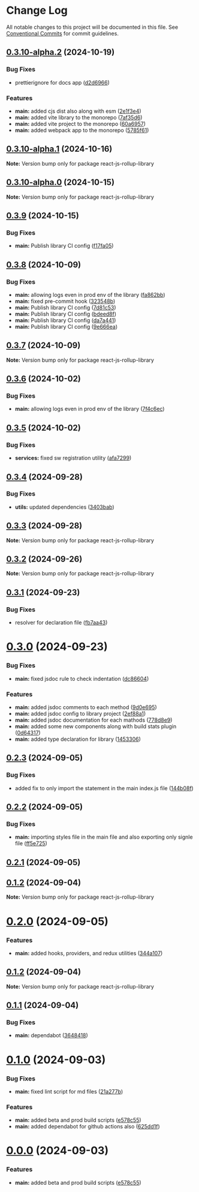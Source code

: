 # Change Log

All notable changes to this project will be documented in this file.
See [Conventional Commits](https://conventionalcommits.org) for commit guidelines.

## [0.3.10-alpha.2](https://github.com/arpitmalik832/react-js-monorepo/compare/v0.3.10-alpha.1...v0.3.10-alpha.2) (2024-10-19)


### Bug Fixes

* prettierignore for docs app ([d2d6966](https://github.com/arpitmalik832/react-js-monorepo/commit/d2d696686e40d0462d4de1c98ac0a76c6bec047f))


### Features

* **main:** added cjs dist also along with esm ([2e1f3e4](https://github.com/arpitmalik832/react-js-monorepo/commit/2e1f3e47eba2c91d0e354c858cbde192bb063372))
* **main:** added vite library to the monorepo ([7af35d6](https://github.com/arpitmalik832/react-js-monorepo/commit/7af35d6e9e00988f66588bbccd0482af09e4e275))
* **main:** added vite project to the monorepo ([60a6957](https://github.com/arpitmalik832/react-js-monorepo/commit/60a69578508e33dede5051dde069e8a210b1262f))
* **main:** added webpack app to the monorepo ([5785f61](https://github.com/arpitmalik832/react-js-monorepo/commit/5785f61bb95e11168c12199a859c955c2f8ba0d4))





## [0.3.10-alpha.1](https://github.com/arpitmalik832/react-js-monorepo/compare/v0.3.10-alpha.0...v0.3.10-alpha.1) (2024-10-16)

**Note:** Version bump only for package react-js-rollup-library

## [0.3.10-alpha.0](https://github.com/arpitmalik832/react-js-monorepo/compare/v0.3.9...v0.3.10-alpha.0) (2024-10-15)

**Note:** Version bump only for package react-js-rollup-library

## [0.3.9](https://github.com/arpitmalik832/react-js-monorepo/compare/v0.3.8...v0.3.9) (2024-10-15)

### Bug Fixes

- **main:** Publish library CI config ([f17fa05](https://github.com/arpitmalik832/react-js-monorepo/commit/f17fa05f22c5e80b07916b936da472dabfb55edc))

## [0.3.8](https://github.com/arpitmalik832/react-js-monorepo/compare/v0.3.7...v0.3.8) (2024-10-09)

### Bug Fixes

- **main:** allowing logs even in prod env of the library ([fa862bb](https://github.com/arpitmalik832/react-js-monorepo/commit/fa862bb4303d47a78985be5f455781df06633e17))
- **main:** fixed pre-commit hook ([323548b](https://github.com/arpitmalik832/react-js-monorepo/commit/323548b87723736710304a604bb803f432ae5133))
- **main:** Publish library CI config ([7d81c53](https://github.com/arpitmalik832/react-js-monorepo/commit/7d81c5302fddb94f8f2807295bbb212f1fcd5436))
- **main:** Publish library CI config ([bdeed8f](https://github.com/arpitmalik832/react-js-monorepo/commit/bdeed8f4e4d338c0e3866dacb3cdd0113fb76b3e))
- **main:** Publish library CI config ([da7a441](https://github.com/arpitmalik832/react-js-monorepo/commit/da7a4417905a89e115d963433021d73f957c4d35))
- **main:** Publish library CI config ([9e666ea](https://github.com/arpitmalik832/react-js-monorepo/commit/9e666ea5693149c5c5670e98a79d9aca6278eb11))

## [0.3.7](https://github.com/arpitmalik832/react-js-monorepo/compare/v0.3.6...v0.3.7) (2024-10-09)

**Note:** Version bump only for package react-js-rollup-library

## [0.3.6](https://github.com/arpitmalik832/react-js-monorepo/compare/v0.3.5...v0.3.6) (2024-10-02)

### Bug Fixes

- **main:** allowing logs even in prod env of the library ([7f4c6ec](https://github.com/arpitmalik832/react-js-monorepo/commit/7f4c6ec1fa15e551b59865b16ed74a106654b405))

## [0.3.5](https://github.com/arpitmalik832/react-js-monorepo/compare/v0.3.4...v0.3.5) (2024-10-02)

### Bug Fixes

- **services:** fixed sw registration utility ([afa7299](https://github.com/arpitmalik832/react-js-monorepo/commit/afa7299bdd23950154e35b5844e03332a2549e07))

## [0.3.4](https://github.com/arpitmalik832/react-js-monorepo/compare/v0.3.3...v0.3.4) (2024-09-28)

### Bug Fixes

- **utils:** updated dependencies ([3403bab](https://github.com/arpitmalik832/react-js-monorepo/commit/3403bab61c48be6ebfc705f2e9296f345667a58f))

## [0.3.3](https://github.com/arpitmalik832/react-js-monorepo/compare/v0.3.2...v0.3.3) (2024-09-28)

**Note:** Version bump only for package react-js-rollup-library

## [0.3.2](https://github.com/arpitmalik832/react-js-monorepo/compare/v0.3.1...v0.3.2) (2024-09-26)

**Note:** Version bump only for package react-js-rollup-library

## [0.3.1](https://github.com/arpitmalik832/react-js-monorepo/compare/v0.3.0...v0.3.1) (2024-09-23)

### Bug Fixes

- resolver for declaration file ([fb7aa43](https://github.com/arpitmalik832/react-js-monorepo/commit/fb7aa4330265affa56d8ab914274871e9b1ca697))

# [0.3.0](https://github.com/arpitmalik832/react-js-monorepo/compare/v0.2.3...v0.3.0) (2024-09-23)

### Bug Fixes

- **main:** fixed jsdoc rule to check indentation ([dc86604](https://github.com/arpitmalik832/react-js-monorepo/commit/dc866048d8acba5d843f588d87b58ea9e1a00f3c))

### Features

- **main:** added jsdoc comments to each method ([9d0e695](https://github.com/arpitmalik832/react-js-monorepo/commit/9d0e6951adf92c2301fca46289f0dc8fbe9421a8))
- **main:** added jsdoc config to library project ([2ef88a1](https://github.com/arpitmalik832/react-js-monorepo/commit/2ef88a112d615b6553e824a2761c890098f55b48))
- **main:** added jsdoc documentation for each mathods ([778d8e9](https://github.com/arpitmalik832/react-js-monorepo/commit/778d8e99250d35bc2e95b174b714ea4a3a610b1c))
- **main:** added some new components along with build stats plugin ([0d64317](https://github.com/arpitmalik832/react-js-monorepo/commit/0d64317a2cca43000d67b46f522b156afd4f5b5a))
- **main:** added type declaration for library ([1453306](https://github.com/arpitmalik832/react-js-monorepo/commit/1453306ebb56f4d1c74a07c24d0091120395bfad))

## [0.2.3](https://github.com/arpitmalik832/react-js-monorepo/compare/v0.2.2...v0.2.3) (2024-09-05)

### Bug Fixes

- added fix to only import the statement in the main index.js file ([144b08f](https://github.com/arpitmalik832/react-js-monorepo/commit/144b08f7ecca8d8c5ec75f322428d4c98b69090d))

## [0.2.2](https://github.com/arpitmalik832/react-js-monorepo/compare/v0.2.1...v0.2.2) (2024-09-05)

### Bug Fixes

- **main:** importing styles file in the main file and also exporting only signle file ([ff5e725](https://github.com/arpitmalik832/react-js-monorepo/commit/ff5e72585af150f2ffed1f9eb56faedf2d820d7e))

## [0.2.1](https://github.com/arpitmalik832/react-js-monorepo/compare/v0.2.0...v0.2.1) (2024-09-05)

## [0.1.2](https://github.com/arpitmalik832/react-js-monorepo/compare/v0.1.1...v0.1.2) (2024-09-04)

**Note:** Version bump only for package react-js-rollup-library

# [0.2.0](https://github.com/arpitmalik832/react-js-monorepo/compare/v0.1.2...v0.2.0) (2024-09-05)

### Features

- **main:** added hooks, providers, and redux utilities ([344a107](https://github.com/arpitmalik832/react-js-monorepo/commit/344a107780b706e9493a327085dba68553f979e5))

## [0.1.2](https://github.com/arpitmalik832/react-js-monorepo/compare/v0.1.1...v0.1.2) (2024-09-04)

**Note:** Version bump only for package react-js-rollup-library

## [0.1.1](https://github.com/arpitmalik832/react-js-monorepo/compare/v0.1.0...v0.1.1) (2024-09-04)

### Bug Fixes

- **main:** dependabot ([3648418](https://github.com/arpitmalik832/react-js-monorepo/commit/36484188247c686f85cd558a74e04f5f669f1921))

# [0.1.0](https://github.com/arpitmalik832/react-js-monorepo/compare/v0.0.1...v0.1.0) (2024-09-03)

### Bug Fixes

- **main:** fixed lint script for md files ([21a277b](https://github.com/arpitmalik832/react-js-monorepo/commit/21a277b92d50584b90c9ef5cac9334714059b93c))

### Features

- **main:** added beta and prod build scripts ([e578c55](https://github.com/arpitmalik832/react-js-monorepo/commit/e578c553f0c41643a99e99fc8a1d45fd40281025))
- **main:** added dependabot for github actions also ([625dd1f](https://github.com/arpitmalik832/react-js-monorepo/commit/625dd1fea1bb62cf140d05ca8832d024ae2a43ce))

# [0.0.0](https://github.com/arpitmalik832/react-js-monorepo/compare/v0.0.1...v0.0.0) (2024-09-03)

### Features

- **main:** added beta and prod build scripts ([e578c55](https://github.com/arpitmalik832/react-js-monorepo/commit/e578c553f0c41643a99e99fc8a1d45fd40281025))
